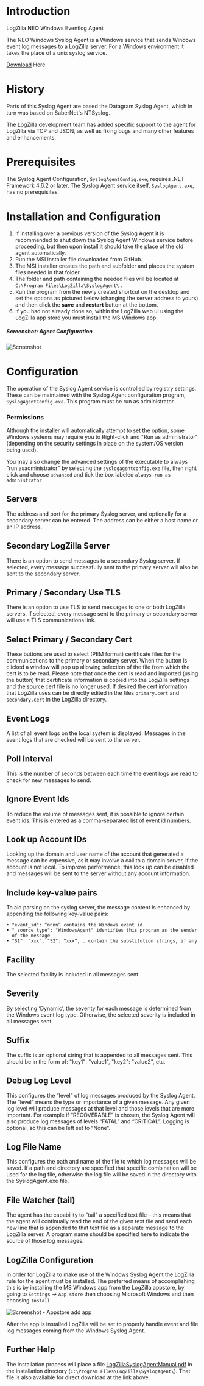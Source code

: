 # Introduction

LogZilla NEO Windows Eventlog Agent

The NEO Windows Syslog Agent is a Windows service that sends Windows event log
messages to a LogZilla server.  For a Windows environment it takes the place
of a unix syslog service.

[Download](LogZilla_SyslogAgent_6.23.0.0.msi) Here

# History

Parts of this Syslog Agent are based the Datagram Syslog Agent, which in turn
was based on SaberNet's NTSyslog. 

The LogZilla development team has added specific support to the agent for
LogZilla via TCP and JSON, as well as fixing bugs and many other features
and enhancements.

# Prerequisites

The Syslog Agent Configuration, `SyslogAgentConfig.exe`, requires .NET
Framework 4.6.2 or later. The Syslog Agent service itself, `SyslogAgent.exe`,
has no prerequisites.

# Installation and Configuration

1. If installing over a previous version of the Syslog Agent it is recommended
to shut down the Syslog Agent Windows service before proceeding, but then upon
install it should take the place of the old agent automatically.
2. Run the MSI installer file downloaded from GitHub.
3. The MSI installer creates the path and subfolder and places the system
files needed in that folder.
4. The folder and path containing the needed files will be located at
`C:\Program Files\LogZilla\SyslogAgent\` .
5. Run the program from the newly created shortcut on the desktop and set the
options as pictured below (changing the server address to yours) and then
click the **save** and **restart** button at the bottom.
6. If you had not already done so, within the LogZilla web ui using the
LogZilla app store you must install the MS Windows app.


##### Screenshot: Agent Configuration

![Screenshot](images/agent_config.png)

# Configuration

The operation of the Syslog Agent service is controlled by registry settings.
These can be maintained with the Syslog Agent configuration program,
`SyslogAgentConfig.exe`. This program must be run as administrator.

### Permissions
Although the installer will automatically attempt to set the option, some
Windows systems may require you to Right-click and "Run as administrator"
(depending on the security settings in place on the system/OS version being
used).

You may also change the advanced settings of the executable to always
"run asadministrator" by selecting the `syslogagentconfig.exe` file, then
right click and choose `advanced` and tick the box labeled 
`always run as administrator`

## Servers
The address and port for the primary Syslog server, and optionally for a
secondary server can be entered.  The address can be either a host name or an
IP address.

## Secondary LogZilla Server
There is an option to send messages to a secondary Syslog server.  If selected,
every message successfully sent to the primary server will also be sent to the
secondary server.

## Primary / Secondary Use TLS
There is an option to use TLS to send messages to one or both LogZilla servers.
If selected, every message sent to the primary or secondary server will use a
TLS communications link.

## Select Primary / Secondary Cert
These buttons are used to select (PEM format) certificate files for the 
communications to the primary or secondary server.  When the button is clicked
a window will pop up allowing selection of the file from which the cert is to
be read.  Please note that once the cert is read and imported (using the
button) that certificate information is copied into the LogZilla settings and
the source cert file is no longer used.  If desired the cert information that
LogZilla uses can be directly edited in the files `primary.cert` and
`secondary.cert` in the LogZilla directory.

## Event Logs
A list of all event logs on the local system is displayed.  Messages in the
event logs that are checked will be sent to the server.

## Poll Interval
This is the number of seconds between each time the event logs are read to
check for new messages to send.

## Ignore Event Ids
To reduce the volume of messages sent, it is possible to ignore certain event
ids.  This is entered as a comma-separated list of event id numbers.

## Look up Account IDs
Looking up the domain and user name of the account that generated a message
can be expensive, as it may involve a call to a domain server, if the account
is not local.  To improve performance, this look up can be disabled and
messages will be sent to the server without any account information.

## Include key-value pairs
To aid parsing on the syslog server, the message content is enhanced by
appending the following key-value pairs:

    • "event_id": ”nnnn” contains the Windows event id
    • "_source_type": "WindowsAgent" identifies this program as the sender 
      of the message
    • "S1": ”xxx”, "S2": ”xxx”, … contain the substitution strings, if any

## Facility
The selected facility is included in all messages sent.

## Severity
By selecting ‘Dynamic’, the severity for each message is determined from the
Windows event log type.  Otherwise, the selected severity is included in all
messages sent.

## Suffix
The suffix is an optional string that is appended to all messages sent.  This
should be in the form of: "key1": "value1", "key2": "value2", etc.

## Debug Log Level
This configures the “level” of log messages produced by the Syslog Agent.  The
“level” means the type or importance of a given message.  Any given log level
will produce messages at that level and those levels that are more important.
For example if “RECOVERABLE” is chosen, the Syslog Agent will also produce log
messages of levels “FATAL” and “CRITICAL”.  Logging is optional, so this can
be left set to “None”.  

## Log File Name
This configures the path and name of the file to which log messages will be
saved. If a path and directory are specified that specific combination will be
used for the log file, otherwise the log file will be saved in the directory
with the SyslogAgent.exe file.

## File Watcher (tail)
The agent has the capability to “tail” a specified text file – this means that
the agent will continually read the end of the given text file and send each
new line that is appended to that text file as a separate message to the
LogZilla server.  A program name should be specified here to indicate the
source of those log messages. 

## LogZilla Configuration 
In order for LogZilla to make use of the Windows Syslog Agent the LogZilla
rule for the agent must be installed.  The preferred means of accomplishing
this is by installing the MS Windows app from the LogZilla appstore, by going
to `Settings` -> `App store` then choosing Microsoft Windows and then choosing
`Install`.

![Screenshot - Appstore add app](images/appstore_add_app.png)

After the app is installed LogZilla will be set to properly handle event and
file log messages coming from the Windows Syslog Agent.  

## Further Help
The installation process will place a file
[LogZillaSyslogAgentManual.pdf](LogZillaSyslogAgentManual.pdf) in the
installation directory (`C:\Program Files\LogZilla\SyslogAgent\`).  That file
is also available for direct download at the link above.
